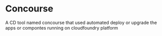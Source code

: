 # Concourse
A CD tool named concourse that used automated   deploy or upgrade the apps or compontes running on cloudfoundry platform
